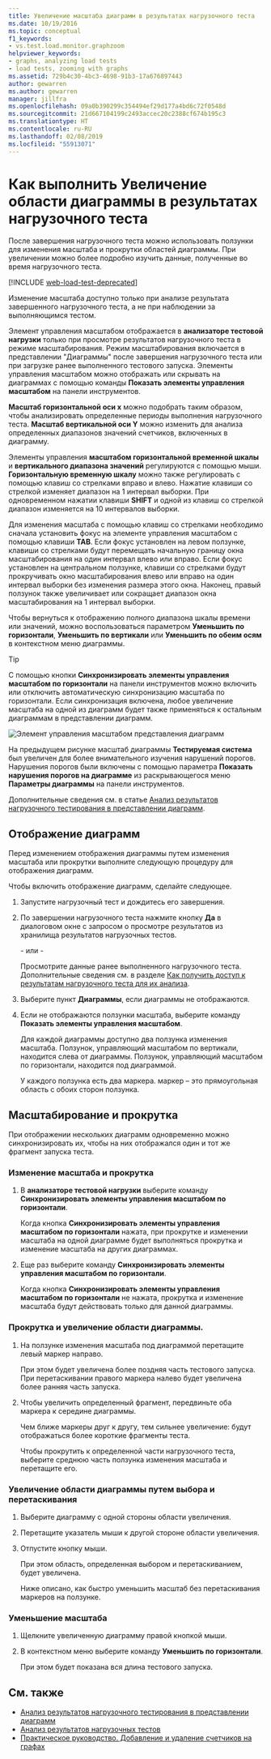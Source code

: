 ```yaml
---
title: Увеличение масштаба диаграмм в результатах нагрузочного теста
ms.date: 10/19/2016
ms.topic: conceptual
f1_keywords:
- vs.test.load.monitor.graphzoom
helpviewer_keywords:
- graphs, analyzing load tests
- load tests, zooming with graphs
ms.assetid: 729b4c30-4bc3-4698-91b3-17a676897443
author: gewarren
ms.author: gewarren
manager: jillfra
ms.openlocfilehash: 09a0b390299c354494ef29d177a4bd6c72f0548d
ms.sourcegitcommit: 21d667104199c2493accec20c2388cf674b195c3
ms.translationtype: HT
ms.contentlocale: ru-RU
ms.lasthandoff: 02/08/2019
ms.locfileid: "55913071"
---
```

# <a name="how-to-zoom-in-on-a-region-of-the-graph-in-load-test-results"></a>Как выполнить  Увеличение области диаграммы в результатах нагрузочного теста

После завершения нагрузочного теста можно использовать ползунки для изменения масштаба и прокрутки областей диаграммы. При увеличении можно более подробно изучить данные, полученные во время нагрузочного теста.

[!INCLUDE [web-load-test-deprecated](includes/web-load-test-deprecated.md)]

Изменение масштаба доступно только при анализе результата завершенного нагрузочного теста, а не при наблюдении за выполняющимся тестом.

Элемент управления масштабом отображается в **анализаторе тестовой нагрузки** только при просмотре результатов нагрузочного теста в режиме масштабирования. Режим масштабирования включается в представлении "Диаграммы" после завершения нагрузочного теста или при загрузке ранее выполненного тестового запуска. Элементы управления масштабом можно отображать или скрывать на диаграммах с помощью команды **Показать элементы управления масштабом** на панели инструментов.

**Масштаб горизонтальной оси x** можно подобрать таким образом, чтобы анализировать определенные периоды выполнения нагрузочного теста. **Масштаб вертикальной оси Y** можно изменить для анализа определенных диапазонов значений счетчиков, включенных в диаграмму.

Элементы управления **масштабом горизонтальной временной шкалы** и **вертикального диапазона значений** регулируются с помощью мыши. **Горизонтальную временную шкалу** можно также регулировать с помощью клавиш со стрелками вправо и влево. Нажатие клавиши со стрелкой изменяет диапазон на 1 интервал выборки. При одновременном нажатии клавиши **SHIFT** и одной из клавиш со стрелкой диапазон изменяется на 10 интервалов выборки.

Для изменения масштаба с помощью клавиш со стрелками необходимо сначала установить фокус на элементе управления масштабом с помощью клавиши **TAB**. Если фокус установлен на левом ползунке, клавиши со стрелками будут перемещать начальную границу окна масштабирования на один интервал влево или вправо. Если фокус установлен на центральном ползунке, клавиши со стрелками будут прокручивать окно масштабирования влево или вправо на один интервал выборки без изменения размера этого окна. Наконец, правый ползунок также увеличивает или сокращает диапазон окна масштабирования на 1 интервал выборки.

Чтобы вернуться к отображению полного диапазона шкалы времени или значений, можно воспользоваться параметром **Уменьшить по горизонтали**, **Уменьшить по вертикали** или **Уменьшить по обеим осям** в контекстном меню диаграммы.

> [!TIP]
> С помощью кнопки **Синхронизировать элементы управления масштабом по горизонтали** на панели инструментов можно включить или отключить автоматическую синхронизацию масштаба по горизонтали. Если синхронизация включена, любое увеличение масштаба на одной из диаграмм будет также применяться к остальным диаграммам в представлении диаграмм.

![Элемент управления масштабом представления диаграмм](../test/media/ltest_zoomcontrol.png)

На предыдущем рисунке масштаб диаграммы **Тестируемая система** был увеличен для более внимательного изучения нарушений порогов. Нарушения порогов были включены с помощью параметра **Показать нарушения порогов на диаграмме** из раскрывающегося меню **Параметры диаграммы** на панели инструментов.

Дополнительные сведения см. в статье [Анализ результатов нагрузочного тестирования в представлении диаграмм](../test/analyze-load-test-results-in-the-graphs-view.md).

## <a name="display-graphs"></a>Отображение диаграмм

Перед изменением отображения диаграммы путем изменения масштаба или прокрутки выполните следующую процедуру для отображения диаграмм.

Чтобы включить отображение диаграмм, сделайте следующее.

1.  Запустите нагрузочный тест и дождитесь его завершения.

2.  По завершении нагрузочного теста нажмите кнопку **Да** в диалоговом окне с запросом о просмотре результатов из хранилища результатов нагрузочных тестов.

     \- или -

     Просмотрите данные ранее выполненного нагрузочного теста. Дополнительные сведения см. в разделе [Как получить доступ к результатам нагрузочного теста для их анализа](../test/how-to-access-load-test-results-for-analysis.md).

3.  Выберите пункт **Диаграммы**, если диаграммы не отображаются.

4.  Если не отображаются ползунки масштаба, выберите команду **Показать элементы управления масштабом**.

     Для каждой диаграммы доступно два ползунка изменения масштаба. Ползунок, управляющий масштабом по вертикали, находится слева от диаграммы. Ползунок, управляющий масштабом по горизонтали, находится под диаграммой.

     У каждого ползунка есть два маркера. маркер – это прямоугольная область с обоих сторон ползунка.

## <a name="zoom-and-scroll"></a>Масштабирование и прокрутка

При отображении нескольких диаграмм одновременно можно синхронизировать их, чтобы на них отображался один и тот же фрагмент запуска теста.

### <a name="to-synchronize-zooming-and-scrolling"></a>Изменение масштаба и прокрутка

1.  В **анализаторе тестовой нагрузки** выберите команду **Синхронизировать элементы управления масштабом по горизонтали**.

     Когда кнопка **Синхронизировать элементы управления масштабом по горизонтали** нажата, при прокрутке и изменении масштаба на одной диаграмме будет выполняться прокрутка и изменение масштаба на других диаграммах.

2.  Еще раз выберите команду **Синхронизировать элементы управления масштабом по горизонтали**.

     Когда кнопка **Синхронизировать элементы управления масштабом по горизонтали** не нажата, прокрутка и изменение масштаба будут действовать только для данной диаграммы.

### <a name="to-zoom-and-scroll-to-a-region-of-the-graph"></a>Прокрутка и увеличение области диаграммы.

1.  На ползунке изменения масштаба под диаграммой перетащите левый маркер направо.

     При этом будет увеличена более поздняя часть тестового запуска. При перетаскивании правого маркера налево будет увеличена более ранняя часть запуска.

2.  Чтобы увеличить определенный фрагмент, передвиньте оба маркера к середине диаграммы.

     Чем ближе маркеры друг к другу, тем сильнее увеличение: будут отображаться более короткие фрагменты теста.

     Чтобы прокрутить к определенной части нагрузочного теста, выберите среднюю часть ползунка изменения масштаба и перетащите его.

### <a name="to-zoom-to-a-region-of-the-graph-by-choosing-and-dragging"></a>Увеличение области диаграммы путем выбора и перетаскивания

1. Выберите диаграмму с одной стороны области увеличения.

2. Перетащите указатель мыши к другой стороне области увеличения.

3. Отпустите кнопку мыши.

    При этом область, определенная выбором и перетаскиванием, будет увеличена.

   Ниже описано, как быстро уменьшить масштаб без перетаскивания маркеров на ползунке.

### <a name="to-zoom-out"></a>Уменьшение масштаба

1.  Щелкните увеличенную диаграмму правой кнопкой мыши.

2.  В контекстном меню выберите команду **Уменьшить по горизонтали**.

     При этом будет показана вся длина тестового запуска.

## <a name="see-also"></a>См. также

- [Анализ результатов нагрузочного тестирования в представлении диаграмм](../test/analyze-load-test-results-in-the-graphs-view.md)
- [Анализ результатов нагрузочных тестов](../test/analyze-load-test-results-using-the-load-test-analyzer.md)
- [Практическое руководство. Добавление и удаление счетчиков на графах](../test/how-to-add-and-delete-counters-on-graphs-in-load-test-results.md)